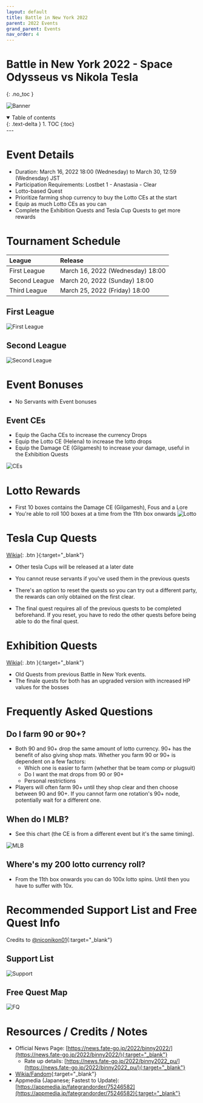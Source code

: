 ```yaml
---
layout: default
title: Battle in New York 2022
parent: 2022 Events
grand_parent: Events
nav_order: 4
---
```


# Battle in New York 2022 - Space Odysseus vs Nikola Tesla
{: .no_toc }


![Banner](https://news.fate-go.jp/wp-content/uploads/2022/binny2022_full_qkkox/top_banner.png)

<details open markdown="block">
  <summary>
    Table of contents
  </summary>
  {: .text-delta }
1. TOC
{:toc}
</details>
---

# Event Details
- Duration: March 16, 2022 18:00 (Wednesday) to March 30, 12:59 (Wednesday) JST
- Participation Requirements: Lostbet 1 - Anastasia - Clear
- Lotto-based Quest
- Prioritize farming shop currency to buy the Lotto CEs at the start
- Equip as much Lotto CEs as you can
- Complete the Exhibition Quests and Tesla Cup Quests to get more rewards

# Tournament Schedule

| League | Release |
| :-- | :-- |
| First League | March 16, 2022 (Wednesday) 18:00 |
| Second League | March 20, 2022 (Sunday) 18:00 |
| Third League | March 25, 2022 (Friday) 18:00 |

## First League
![First League](https://news.fate-go.jp/wp-content/uploads/2022/binny2022_full_qkkox/quest_01.png)

## Second League
![Second League](https://news.fate-go.jp/wp-content/uploads/2022/binny2022_full_02_skale/quest_02.png)

# Event Bonuses
- No Servants with Event bonuses

## Event CEs
- Equip the Gacha CEs to increase the currency Drops
- Equip the Lotto CE (Helena) to increase the lotto drops
- Equip the Damage CE (Gilgamesh) to increase your damage, useful in the Exhibition Quests

![CEs](https://news.fate-go.jp/wp-content/uploads/2022/binny2022_full_qkkox/info_howto_01.png)

# Lotto Rewards
- First 10 boxes contains the Damage CE (Gilgamesh), Fous and a Lore
- You're able to roll 100 boxes at a time from the 11th box onwards
![Lotto](https://media.discordapp.net/attachments/802752542538203147/953604183288860692/unknown.png)

# Tesla Cup Quests
[Wikia](https://fategrandorder.fandom.com/wiki/Battle_in_New_York_2022#Tesla_Cup){: .btn }{:target="_blank"}

- Other tesla Cups will be released at a later date

- You cannot reuse servants if you've used them in the previous quests
- There's an option to reset the quests so you can try out a different party, the rewards can only obtained on the first clear.
- The final quest requires all of the previous quests to be completed beforehand. If you reset, you have to redo the other quests before being able to do the final quest.

# Exhibition Quests
[Wikia](https://fategrandorder.fandom.com/wiki/Battle_in_New_York_2022#Exhibition_Quests){: .btn }{:target="_blank"}
- Old Quests from previous Battle in New York events.
- The finale quests for both has an upgraded version with increased HP values for the bosses

# Frequently Asked Questions
## Do I farm 90 or 90+?
- Both 90 and 90+ drop the same amount of lotto currency. 90+ has the benefit of also giving shop mats. Whether you farm 90 or 90+ is dependent on a few factors:
    - Which one is easier to farm (whether that be team comp or plugsuit)
    - Do I want the mat drops from 90 or 90+
    - Personal restrictions
- Players will often farm 90+ until they shop clear and then choose between 90 and 90+. If you cannot farm one rotation's 90+ node, potentially wait for a different one.

## When do I MLB?
- See this chart (the CE is from a different event but it's the same timing).

![MLB](https://media.discordapp.net/attachments/318258807203430401/920914468911845396/unknown.png)

## Where's my 200 lotto currency roll?
- From the 11th box onwards you can do 100x lotto spins. Until then you have to suffer with 10x.

# Recommended Support List and Free Quest Info
Credits to [@niconikon01](https://twitter.com/niconikon01/status/1505477945204576258){:target="_blank"}

## Support List

![Support](https://pbs.twimg.com/media/FOSIBtJagAQGjbb?format=jpg&name=large)

## Free Quest Map

![FQ](https://pbs.twimg.com/media/FOSIAg8aAAAWSxF?format=jpg&name=4096x4096)

# Resources / Credits / Notes

- Official News Page: [https://news.fate-go.jp/2022/binny2022/](https://news.fate-go.jp/2022/binny2022/){:target="_blank"}
    - Rate up details: [https://news.fate-go.jp/2022/binny2022_pu/](https://news.fate-go.jp/2022/binny2022_pu/){:target="_blank"}
- [Wikia/Fandom](https://fategrandorder.fandom.com/wiki/Battle_in_New_York_2022){:target="_blank"}
- Appmedia (Japanese; Fastest to Update): [https://appmedia.jp/fategrandorder/75246582](https://appmedia.jp/fategrandorder/75246582){:target="_blank"}